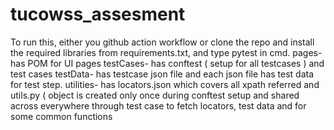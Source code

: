 # tucowss_assesment
To run this, either you github action workflow or clone the repo and install the required libraries from requirements.txt, and type pytest in cmd. 
pages- has POM for UI pages
testCases- has conftest ( setup for all testcases ) and test cases
testData- has testcase json file and each json file has test data for test step. 
utilities- has locators.json which covers all xpath referred  and utils.py ( object is created only once during conftest setup and
shared across everywhere through test case to fetch locators, test data and for some common functions 
